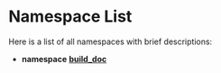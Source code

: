 
# Namespace List

Here is a list of all namespaces with brief descriptions:


* **namespace** [**build\_doc**](namespacebuild__doc.md)   